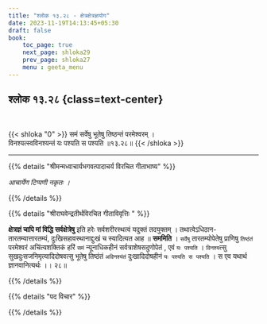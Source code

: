 ```yaml
---
title: "श्लोक १३.२८ - क्षेत्रक्षेत्रज्ञयोग"
date: 2023-11-19T14:13:45+05:30
draft: false
book:
    toc_page: true
    next_page: shloka29
    prev_page: shloka27
    menu : geeta_menu
---
```




## श्लोक १३.२८ {class=text-center}

<br/>

{{< shloka  "0"  >}}
समं सर्वेषु भूतेषु तिष्ठन्तं परमेश्वरम् ।   
विनश्यत्स्वविनश्यन्तं यः पश्यति स पश्यति ॥१३.२८॥
{{< /shloka >}}

---


{{% details "श्रीमन्मध्वाचार्यभगवत्पादाचर्य विरचित  गीताभाष्य" %}}

*आचार्येण टिप्पणी नकृतः ।*

{{% /details %}}



{{% details "श्रीराघवेन्द्रतीर्थविरचित गीताविवृत्तिः " %}}

**क्षेत्रज्ञं चापि मां विद्धि सर्वक्षेत्रेषु** इति हरेः 
सर्वशरीरस्थत्वं यदुक्तं तदयुक्तम्‌ । 
तथात्वेऽधिठान- तारतम्यात्तारतम्यं, दुःखिसहावस्थानाद्दुःखं 
च  स्यादित्यत आह ॥ **सममिति** । `सर्वेषु` तारतम्योपेतेषु 
प्राणिषु `तिष्ठंतं` परमेश्वरं अचिंत्यशक्तिकं हरिं `समं` 
न्यूनाधिकहीनं सर्वत्राशेषसदुणोपेतं , एवं `यः पश्यति` ।
`विनश्य`त्सु सुखदुःसजनिमृत्यादिदोषवत्सु भूतेषु तिष्ठंतं 
`अविनश्यंतं` दुःखादिदोषहीनं `यः पश्यति स पश्यति` । 
स एव यथार्थ ज्ञानवानित्यर्थः ।। २८॥

{{% /details %}}



{{% details "पद विचार" %}}


{{% /details %}}
